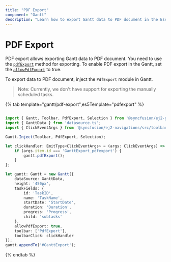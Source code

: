 ```yaml
---
title: "PDF Export"
component: "Gantt"
description: "Learn how to export Gantt data to PDF document in the Essential JS 2 Gantt control."
---
```


# PDF Export

PDF export allows exporting Gantt data to PDF document. You need to use the [`pdfExport`](../api/gantt/#pdfexport) method for exporting. To enable PDF export in the Gantt, set the [`allowPdfExport`](../api/gantt/#allowpdfexport) to true.

To export data to PDF document, inject the `PdfExport` module in Gantt.

>Note: Currently, we don't have support for exporting the manually scheduled tasks.

{% tab template="gantt/pdf-export",es5Template="pdfexport" %}

```typescript

import { Gantt, Toolbar, PdfExport, Selection } from '@syncfusion/ej2-gantt';
import { GanttData } from 'datasource.ts';
import { ClickEventArgs } from '@syncfusion/ej2-navigations/src/toolbar/toolbar';

Gantt.Inject(Toolbar, PdfExport, Selection);

let clickHandler: EmitType<ClickEventArgs> = (args: ClickEventArgs) => {
    if (args.item.id === 'GanttExport_pdfexport') {
        gantt.pdfExport();
    }
};

let gantt: Gantt = new Gantt({
    dataSource: GanttData,
    height: '450px',
    taskFields: {
        id: 'TaskID',
        name: 'TaskName',
        startDate: 'StartDate',
        duration: 'Duration',
        progress: 'Progress',
        child: 'subtasks'
    },
    allowPdfExport: true,
    toolbar: ['PdfExport'],
    toolbarClick: clickHandler
});
gantt.appendTo('#GanttExport');

```

{% endtab %}